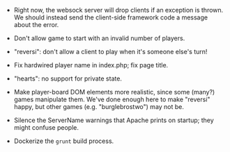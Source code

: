- Right now, the websock server will drop clients if an exception is
  thrown.  We should instead send the client-side framework code a
  message about the error.

- Don't allow game to start with an invalid number of players.

- "reversi": don't allow a client to play when it's someone else's
  turn!

- Fix hardwired player name in index.php; fix page title.

- "hearts": no support for private state.

- Make player-board DOM elements more realistic, since some (many?)
  games manipulate them.  We've done enough here to make "reversi"
  happy, but other games (e.g. "burglebrostwo") may not be.

- Silence the ServerName warnings that Apache prints on startup; they
  might confuse people.

- Dockerize the `grunt` build process.
